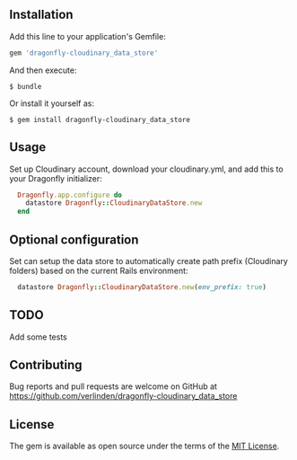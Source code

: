## Installation

Add this line to your application's Gemfile:

```ruby
gem 'dragonfly-cloudinary_data_store'
```

And then execute:

    $ bundle

Or install it yourself as:

    $ gem install dragonfly-cloudinary_data_store

## Usage

Set up Cloudinary account, download your cloudinary.yml, and add this to your Dragonfly initializer:
```ruby
  Dragonfly.app.configure do
    datastore Dragonfly::CloudinaryDataStore.new
  end
```

## Optional configuration

Set can setup the data store to automatically create path prefix (Cloudinary folders) based on the current Rails environment:
```ruby
  datastore Dragonfly::CloudinaryDataStore.new(env_prefix: true)
```

## TODO
Add some tests

## Contributing

Bug reports and pull requests are welcome on GitHub at https://github.com/verlinden/dragonfly-cloudinary_data_store


## License

The gem is available as open source under the terms of the [MIT License](http://opensource.org/licenses/MIT).
